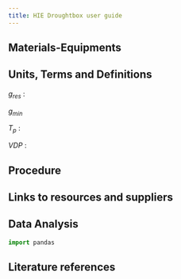```yaml
---
title: HIE Droughtbox user guide
---
```



## Materials-Equipments

## Units, Terms and Definitions

$g_{res}$ :

$g_{min}$ 

$T_p$ :

$VDP$ :


## Procedure

## Links to resources and suppliers

## Data Analysis

```python
import pandas
```

## Literature references

